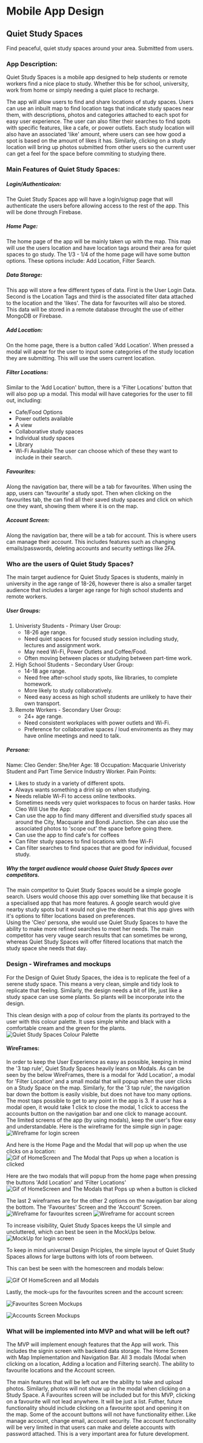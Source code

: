 # Mobile App Design

## Quiet Study Spaces
Find peaceful, quiet study spaces around your area. Submitted from users.

### App Description:
Quiet Study Spaces is a mobile app designed to help students or remote workers find a nice place to study. Whether this be for school, university, work from home or simply needing a quiet place to recharge.

The app will allow users to find and share locations of study spaces. Users can use an inbuilt map to find location tags that indicate study spaces near them, with descriptions, photos and categories attached to each spot for easy user experience. The user can also filter their searches to find spots with specific features, like a cafe, or power outlets. Each study location will also have an associated 'like' amount, where users can see how good a spot is based on the amount of likes it has. Similarly, clicking on a study location will bring up photos submitted from other users so the current user can get a feel for the space before commiting to studying there.



### Main Features of Quiet Study Spaces:
##### Login/Authenticaion:
The Quiet Study Spaces app will have a login/signup page that will authenticate the users before allowing access to the rest of the app. This will be done through Firebase.

##### Home Page:
The home page of the app will be mainly taken up with the map. This map will use the users location and have location tags around their area for quiet spaces to go study.
The 1/3 - 1/4 of the home page will have some button options. These options include: Add Location, Filter Search.

##### Data Storage:
This app will store a few different types of data. First is the User Login Data. Second is the Location Tags and third is the associated filter data attached to the location and the 'likes'. The data for favourites will also be stored.</br>
This data will be stored in a remote database throught the use of either MongoDB or Firebase.

##### Add Location:
On the home page, there is a button called 'Add Location'. When pressed a modal will apear for the user to input some categories of the study location they are submitting. This will use the users current location.

##### Filter Locations:
Similar to the 'Add Location' button, there is a 'Filter Locations' button that will also pop up a modal. This modal will have categories for the user to fill out, including:
- Cafe/Food Options
- Power outlets available
- A view
- Collaborative study spaces
- Individual study spaces
- Library
- Wi-Fi Available
The user can choose which of these they want to include in their search.

##### Favourites:
Along the navigation bar, there will be a tab for favourites. When using the app, users can 'favourite' a study spot. Then when clicking on the favourites tab, the can find all their saved study spaces and click on which one they want, showing them where it is on the map.

##### Account Screen:
Along the navigation bar, there will be a tab for account. This is where users can manage their account. This includes features such as changing emails/passwords, deleting accounts and security settings like 2FA.



### Who are the users of Quiet Study Spaces?
The main target audience for Quiet Study Spaces is students, mainly in university in the age range of 18-26, however there is also a smaller target audience that includes a larger age range for high school students and remote workers. 

##### User Groups:
1. Univeristy Students - Primary User Group:
    - 18-26 age range.
    - Need quiet spaces for focused study session including study, lectures and assignment work.
    - May need Wi-Fi, Power Outlets and Coffee/Food.
    - Often moving between places or studying between part-time work.
2. High School Students - Secondary User Group:
    - 14-18 age range.
    - Need free after-school study spots, like libraries, to complete homework.
    - More likely to study collaboratively.
    - Need easy access as high scholl students are unlikely to have their own transport.
3. Remote Workers - Secondary User Group:
    - 24+ age range.
    - Need consistent workplaces with power outlets and Wi-Fi.
    - Preference for collaborative spaces / loud enviroments as they may have online meetings and need to talk.

##### Persona:
Name: Cleo
Gender: She/Her
Age: 18
Occupation: Macquarie Univeristy Student and Part Time Service Industry Worker.
Pain Points:
- Likes to study in a variety of different spots.
- Always wants something a drinl sip on when studying.
- Needs reliable Wi-Fi to access online textbooks.
- Sometimes needs very quiet workspaces to focus on harder tasks.
How Cleo Will Use the App:
- Can use the app to find many different and diversified study spaces all around the City, Macquarie and Bondi Junction. She can also use the associated photos to 'scope out' the space before going there.
- Can use the app to find cafe's for coffees
- Can filter study spaces to find locations with free Wi-Fi
- Can filter searches to find spaces that are good for individual, focused study.

##### Why the target audience would choose Quiet Study Spaces over competitors.
The main competitor to Quiet Study Spaces would be a simple google search. Users would choose this app over something like that because it is a specialised app that has more features. A google search would give nearby study spots but it would not give the deapth that this app gives with it's options to filter locations based on preferences.<br>
Using the 'Cleo' persona, she would use Quiet Study Spaces to have the ability to make more refined searches to meet her needs. The main competitor has very vauge search results that can sometimes be wrong, whereas Quiet Study Spaces will offer filtered locations that match the study space she needs that day.


### Design - Wireframes and mockups
For the Design of Quiet Study Spaces, the idea is to replicate the feel of a serene study space. This means a very clean, simple and tidy look to replicate that feeling. Similarly, the design needs a bit of life, just like a study space can use some plants. So plants will be incorporate into the design.

This clean design with a pop of colour from the plants its portrayed to the user with this colour palette. It uses simple white and black with a comfortable cream and the green for the plants.
![Quiet Study Spaces Colour Palette](Images/Colour_Palette.png "Color Palette")

#### WireFrames:
In order to keep the User Experience as easy as possible, keeping in mind the '3 tap rule', Quiet Study Spaces heavily leans on Modals. As can be seen by the below WireFrames, there is a modal for 'Add Location', a modal for 'Filter Location' and a small modal that will popup when the user clicks on a Study Space on the map. Similarly, for the '3 tap rule', the navigation bar down the bottom is easily visible, but does not have too many options. 
The most taps possible to get to any point in the app is 3. If a user has a modal open, it would take 1 click to close the modal, 1 click to access the accounts button on the navigation bar and one click to manage account. The limited screens of the app (by using modals), keep the user's flow easy and understandable.
Here is the wireframe for the simple sign in page:
![Wireframe for login screen](Images/SignInScreenWireframe.png "SignIn WireFame") <br>

And here is the Home Page and the Modal that will pop up when the use clicks on a location:
![Gif of HomeScreen and The Modal that Pops up when a location is clicked](Images/HomeScreenModalWireframe.gif "HomeScreen1")

Here are the two modals that will popup from the home page when pressing the buttons 'Add Location' and 'Filter Locations'
![Gif of HomeScreen and The Modals that Pops up when a button is clicked](Images/BigModalsWireframe.gif "ButtonModals")

The last 2 wireframes are for the other 2 options on the navigation bar along the bottom. The 'Favourites' Screen and the 'Account' Screen.
![Wireframe for favourites screen](Images/FavouritesWireframe.png "Favourites Wireframe")
![Wireframe for account screen](Images/AccountWireframe.png "Accounts Wireframe")

To increase visibility, Quiet Study Spaces keeps the UI simple and uncluttered, which can best be seen in the MockUps below.
![MockUp for login screen](Images/SignIn_Screen_MockUp.png "SignIn MockUp")

To keep in mind universal Design Priciples, the simple layout of Quiet Study Spaces allows for large buttons with lots of room between.

This can best be seen with the homescreen and modals below: 

![Gif Of HomeScreen and all Modals](Images/ModalsMockUp.gif "Modals/HomeScreen Gif")

Lastly, the mock-ups for the favourites screen and the account screen:

![Favourites Screen Mockups](Images/Favourites_MockUp.png "Favourites Mockup")

![Accounts Screen Mockups](Images/Account_MockUp.png "Account Mockup")


### What will be implemented into MVP and what will be left out?
The MVP will implement enough features that the App will work. This includes the signin screen with backend data storage. The Home Screen with Map Implementation and Navigation Bar. All 3 modals (Modal when clicking on a location, Adding a location and Filtering search). The ability to favourite locations and the Account screen.

The main features that will be left out are the ability to take and upload photos. Similarly, photos will not show up in the modal when clicking on a Study Space. 
A Favourites screen will be included but for this MVP, clicking on a favourite will not lead anywhere. It will be just a list. Futher, future functionality should include clicking on a favourite spot and opening it on the map.
Some of the account buttons will not have functionality either. Like manage account, change email, account security. The account functionality will be very limited in that users can make and delete accounts with password attached. This is a very important area for future development.